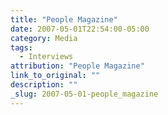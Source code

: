 ```yaml
---
title: "People Magazine"
date: 2007-05-01T22:54:00-05:00
category: Media
tags:
  - Interviews
attribution: "People Magazine"
link_to_original: ""
description: ""
_slug: 2007-05-01-people_magazine
---
```

